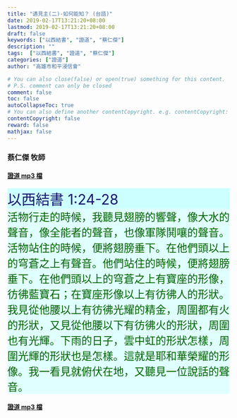 ```yaml
---
title: "遇見主(二)-如何能知？ (台語)"
date: 2019-02-17T13:21:20+08:00
lastmod: 2019-02-17T13:21:20+08:00
draft: false
keywords: ["以西結書", "證道", "蔡仁傑"]
description: ""
tags:  ["以西結書", "證道", "蔡仁傑"]
categories: ["證道"]
author: "高雄市和平浸信會"

# You can also close(false) or open(true) something for this content.
# P.S. comment can only be closed
comment: false
toc: false
autoCollapseToc: true
# You can also define another contentCopyright. e.g. contentCopyright: "This is another copyright."
contentCopyright: false
reward: false
mathjax: false
---
```


### 蔡仁傑 牧師

#### [證道 mp3 檔](/mp3-s/s20190217t.mp3 "遇見主(二)-如何能知？ - 台語")

<div style="background-color:#CCFFFF"><font size="6", color="#191970">
以西結書 1:24-28
</font>
</div>

<div style="background-color:#E0FFFF"><font size="5", color="#006400">
活物行走的時候，我聽見翅膀的響聲，像大水的聲音，像全能者的聲音，也像軍隊鬨嚷的聲音。活物站住的時候，便將翅膀垂下。在他們頭以上的穹蒼之上有聲音。他們站住的時候，便將翅膀垂下。在他們頭以上的穹蒼之上有寶座的形像，彷彿藍寶石；在寶座形像以上有彷彿人的形狀。我見從他腰以上有彷彿光耀的精金，周圍都有火的形狀，又見從他腰以下有彷彿火的形狀，周圍也有光輝。下雨的日子，雲中虹的形狀怎樣，周圍光輝的形狀也是怎樣。這就是耶和華榮耀的形像。我一看見就俯伏在地，又聽見一位說話的聲音。
</font>
</div>

#### [證道 mp3 檔](/mp3-s/s20190217t.mp3 "遇見主(二)-如何能知？ - 台語")